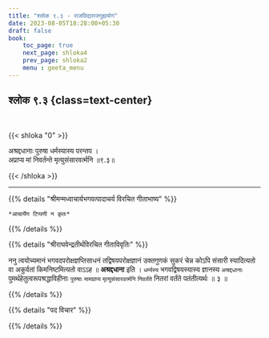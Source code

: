 ```yaml
---
title: "श्लोक ९.३ - राजविद्यराजगुह्ययोग"
date: 2023-08-05T18:28:00+05:30
draft: false
book:
    toc_page: true
    next_page: shloka4
    prev_page: shloka2
    menu : geeta_menu
---
```




## श्लोक ९.३ {class=text-center}

<br/>

{{< shloka  "0"  >}}

अश्रद्दधानाः पुरुषा धर्मस्यास्य परन्तप ।  
अप्राप्य मां निवर्तन्ते मृत्युसंसारवर्त्मनि ॥९.३॥

{{< /shloka >}}

---


{{% details "श्रीमन्मध्वाचार्यभगवत्पादाचर्य विरचित  गीताभाष्य" %}}

` *आचार्येण टिप्पणी न कृतः* `

{{% /details %}}



{{% details "श्रीराघवेन्द्रतीर्थविरचित गीताविवृतिः" %}}

ननु त्वयोच्यमानं भगवदपरोक्षज्ञप्तिसाधनं तद्विषयपरोक्षज्ञानं
उक्तगुणकं सुकरं चेन्न कोऽपि संसारी स्यादित्यतो वा अकुर्वतां
किमनिष्टमित्यतो वाऽऽह ॥ **अश्रद्दधाना** इति । `धर्म्यस्य` 
भगवद्विषयस्यास्य ज्ञानस्य `अश्रद्दधानाः` पुमर्थहेतुत्वरूपश्रद्धाविहीनाः 
`पुरुषाः` `मामप्राप्य`  `मृत्युसंसारवर्त्मनि` `निवर्तंते` नितरां वर्तंते 
पतंतीत्यर्थः ॥ ३ ॥

{{% /details %}}



{{% details "पद विचार" %}}


{{% /details %}}
